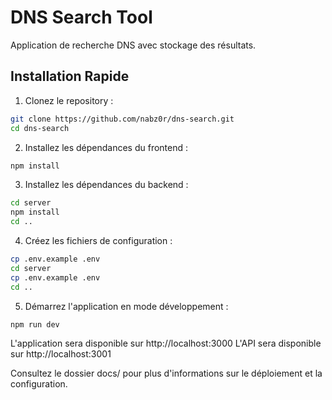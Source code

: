 # DNS Search Tool

Application de recherche DNS avec stockage des résultats.

## Installation Rapide

1. Clonez le repository :
```bash
git clone https://github.com/nabz0r/dns-search.git
cd dns-search
```

2. Installez les dépendances du frontend :
```bash
npm install
```

3. Installez les dépendances du backend :
```bash
cd server
npm install
cd ..
```

4. Créez les fichiers de configuration :
```bash
cp .env.example .env
cd server
cp .env.example .env
cd ..
```

5. Démarrez l'application en mode développement :
```bash
npm run dev
```

L'application sera disponible sur http://localhost:3000
L'API sera disponible sur http://localhost:3001

Consultez le dossier docs/ pour plus d'informations sur le déploiement et la configuration.